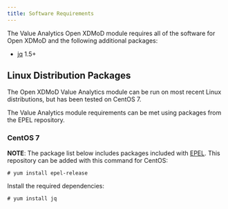 ```yaml
---
title: Software Requirements
---
```


The Value Analytics Open XDMoD module requires all of the software for
Open XDMoD and the following additional packages:

- [jq][] 1.5+

Linux Distribution Packages
---------------------------

The Open XDMoD Value Analytics module can be run on most recent Linux distributions,
but has been tested on CentOS 7.

The Value Analytics module requirements can be met using packages from the EPEL repository.

### CentOS 7

**NOTE**: The package list below includes packages included with
[EPEL](http://fedoraproject.org/wiki/EPEL).  This repository can be
added with this command for CentOS:

    # yum install epel-release

Install the required dependencies:

    # yum install jq

[jq]: https://stedolan.github.io/jq/
